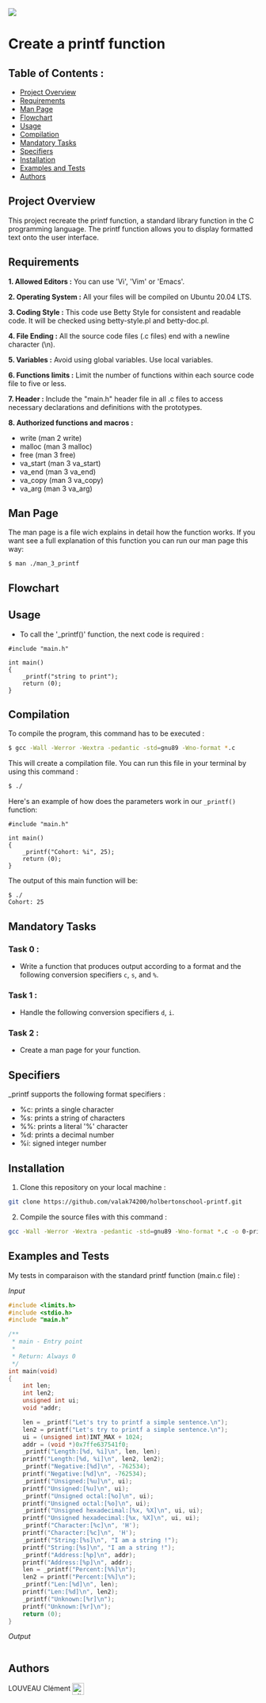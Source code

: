 <img src="https://github.com/valak74200/holbertonschool-printf/blob/main/holberton-logo_2.png">

# Create a printf function

## Table of Contents :

- [Project Overview](#Project-Overview)
- [Requirements](#Requirements)
- [Man Page](#Man-Page)
- [Flowchart](#Flowchart)
- [Usage](#Usage)
- [Compilation](#Compilation)
- [Mandatory Tasks](#Mandatory-Tasks)
- [Specifiers](#Specifiers)
- [Installation](#Installation)
- [Examples and Tests](#Examples-and-Tests)
- [Authors](#Authors)

## Project Overview

This project recreate the printf function, a standard library function in the C programming language. The printf function allows you to display formatted text onto the user interface.

## Requirements

**1. Allowed Editors :** You can use 'Vi', 'Vim' or 'Emacs'.

**2. Operating System :** All your files will be compiled on Ubuntu 20.04 LTS.

**3. Coding Style :** This code use Betty Style for consistent and readable code. It will be checked using betty-style.pl and betty-doc.pl.

**4. File Ending :** All the source code files (.c files) end with a newline character (\n).

**5. Variables :** Avoid using global variables. Use local variables.

**6. Functions limits :** Limit the number of functions within each source code file to five or less.

**7. Header :** Include the "main.h" header file in all .c files to access necessary declarations and definitions with the prototypes.

**8. Authorized functions and macros :**

- write (man 2 write)
- malloc (man 3 malloc)
- free (man 3 free)
- va_start (man 3 va_start)
- va_end (man 3 va_end)
- va_copy (man 3 va_copy)
- va_arg (man 3 va_arg) 

## Man Page

The man page is a file wich explains in detail how the function works. If you want see a full explanation of this function you can run our man page this way:
```
$ man ./man_3_printf
```

## Flowchart

## Usage

- To call the '_printf()' function, the next code is required :
```
#include "main.h"

int main() 
{
    _printf("string to print");
    return (0);
}
```

## Compilation

To compile the program, this command has to be executed :
```bash
$ gcc -Wall -Werror -Wextra -pedantic -std=gnu89 -Wno-format *.c
```
This will create a compilation file. You can run this file in your terminal by using this command :
```bash
$ ./
```

Here's an example of how does the parameters work in our `_printf()` function:
``` 
#include "main.h"

int main()
{
    _printf("Cohort: %i", 25);
    return (0);
}
```
The output of this main function will be:
```
$ ./
Cohort: 25
```

## Mandatory Tasks

### Task 0 :

- Write a function that produces output according to a format and the following conversion specifiers `c`, `s`, and `%`.

### Task 1 :

- Handle the following conversion specifiers `d`, `i`.

### Task 2 :

- Create a man page for your function.

## Specifiers

\_printf supports the following format specifiers :

-   %c: prints a single character
-   %s: prints a string of characters
-	%%: prints a literal '%' character
-   %d: prints a decimal number 
-	%i: signed integer number

## Installation

1. Clone this repository on your local machine :

```bash
git clone https://github.com/valak74200/holbertonschool-printf.git
```

2. Compile the source files with this command :

```bash
gcc -Wall -Werror -Wextra -pedantic -std=gnu89 -Wno-format *.c -o 0-printf
```

## Examples and Tests

My tests in comparaison with the standard printf function (main.c file) :

*Input*

```c
#include <limits.h>
#include <stdio.h>
#include "main.h"

/**
 * main - Entry point
 *
 * Return: Always 0
 */
int main(void)
{
    int len;
    int len2;
    unsigned int ui;
    void *addr;

    len = _printf("Let's try to printf a simple sentence.\n");
    len2 = printf("Let's try to printf a simple sentence.\n");
    ui = (unsigned int)INT_MAX + 1024;
    addr = (void *)0x7ffe637541f0;
    _printf("Length:[%d, %i]\n", len, len);
    printf("Length:[%d, %i]\n", len2, len2);
    _printf("Negative:[%d]\n", -762534);
    printf("Negative:[%d]\n", -762534);
    _printf("Unsigned:[%u]\n", ui);
    printf("Unsigned:[%u]\n", ui);
    _printf("Unsigned octal:[%o]\n", ui);
    printf("Unsigned octal:[%o]\n", ui);
    _printf("Unsigned hexadecimal:[%x, %X]\n", ui, ui);
    printf("Unsigned hexadecimal:[%x, %X]\n", ui, ui);
    _printf("Character:[%c]\n", 'H');
    printf("Character:[%c]\n", 'H');
    _printf("String:[%s]\n", "I am a string !");
    printf("String:[%s]\n", "I am a string !");
    _printf("Address:[%p]\n", addr);
    printf("Address:[%p]\n", addr);
    len = _printf("Percent:[%%]\n");
    len2 = printf("Percent:[%%]\n");
    _printf("Len:[%d]\n", len);
    printf("Len:[%d]\n", len2);
    _printf("Unknown:[%r]\n");
    printf("Unknown:[%r]\n");
    return (0);
}
```

*Output*

```

```


## Authors

LOUVEAU Clément <a href="https://github.com/valak74200" rel="nofollow"><img align="center" alt="github" src="https://www.vectorlogo.zone/logos/github/github-tile.svg" height="24" /></a>
